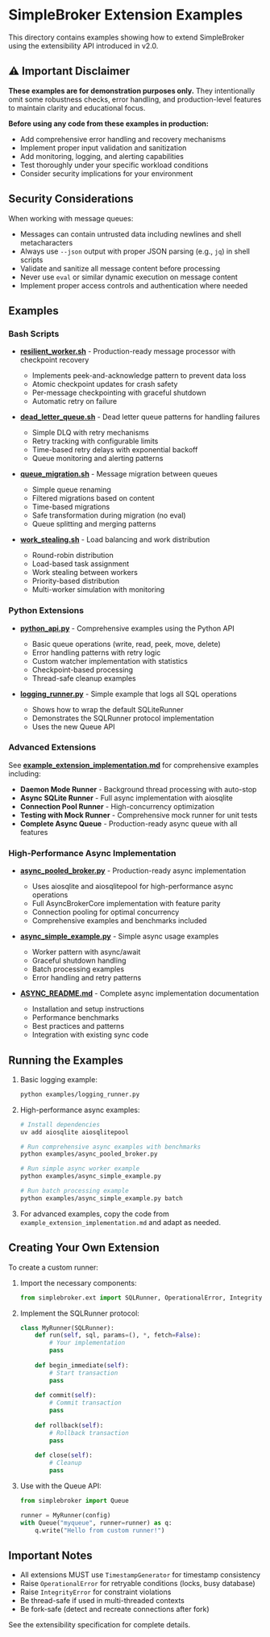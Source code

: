 # SimpleBroker Extension Examples

This directory contains examples showing how to extend SimpleBroker using the extensibility API introduced in v2.0.

## ⚠️ Important Disclaimer

**These examples are for demonstration purposes only.** They intentionally omit some robustness checks, error handling, and production-level features to maintain clarity and educational focus. 

**Before using any code from these examples in production:**
- Add comprehensive error handling and recovery mechanisms
- Implement proper input validation and sanitization
- Add monitoring, logging, and alerting capabilities
- Test thoroughly under your specific workload conditions
- Consider security implications for your environment

## Security Considerations

When working with message queues:
- Messages can contain untrusted data including newlines and shell metacharacters
- Always use `--json` output with proper JSON parsing (e.g., `jq`) in shell scripts
- Validate and sanitize all message content before processing
- Never use `eval` or similar dynamic execution on message content
- Implement proper access controls and authentication where needed

## Examples

### Bash Scripts

- **[resilient_worker.sh](resilient_worker.sh)** - Production-ready message processor with checkpoint recovery
  - Implements peek-and-acknowledge pattern to prevent data loss
  - Atomic checkpoint updates for crash safety
  - Per-message checkpointing with graceful shutdown
  - Automatic retry on failure

- **[dead_letter_queue.sh](dead_letter_queue.sh)** - Dead letter queue patterns for handling failures
  - Simple DLQ with retry mechanisms
  - Retry tracking with configurable limits
  - Time-based retry delays with exponential backoff
  - Queue monitoring and alerting patterns

- **[queue_migration.sh](queue_migration.sh)** - Message migration between queues
  - Simple queue renaming
  - Filtered migrations based on content
  - Time-based migrations
  - Safe transformation during migration (no eval)
  - Queue splitting and merging patterns

- **[work_stealing.sh](work_stealing.sh)** - Load balancing and work distribution
  - Round-robin distribution
  - Load-based task assignment
  - Work stealing between workers
  - Priority-based distribution
  - Multi-worker simulation with monitoring

### Python Extensions

- **[python_api.py](python_api.py)** - Comprehensive examples using the Python API
  - Basic queue operations (write, read, peek, move, delete)
  - Error handling patterns with retry logic
  - Custom watcher implementation with statistics
  - Checkpoint-based processing
  - Thread-safe cleanup examples

- **[logging_runner.py](logging_runner.py)** - Simple example that logs all SQL operations
  - Shows how to wrap the default SQLiteRunner
  - Demonstrates the SQLRunner protocol implementation
  - Uses the new Queue API

### Advanced Extensions

See **[example_extension_implementation.md](example_extension_implementation.md)** for comprehensive examples including:

- **Daemon Mode Runner** - Background thread processing with auto-stop
- **Async SQLite Runner** - Full async implementation with aiosqlite
- **Connection Pool Runner** - High-concurrency optimization
- **Testing with Mock Runner** - Comprehensive mock runner for unit tests
- **Complete Async Queue** - Production-ready async queue with all features

### High-Performance Async Implementation

- **[async_pooled_broker.py](async_pooled_broker.py)** - Production-ready async implementation
  - Uses aiosqlite and aiosqlitepool for high-performance async operations
  - Full AsyncBrokerCore implementation with feature parity
  - Connection pooling for optimal concurrency
  - Comprehensive examples and benchmarks included
  
- **[async_simple_example.py](async_simple_example.py)** - Simple async usage examples
  - Worker pattern with async/await
  - Graceful shutdown handling
  - Batch processing examples
  - Error handling and retry patterns

- **[ASYNC_README.md](ASYNC_README.md)** - Complete async implementation documentation
  - Installation and setup instructions
  - Performance benchmarks
  - Best practices and patterns
  - Integration with existing sync code

## Running the Examples

1. Basic logging example:
   ```bash
   python examples/logging_runner.py
   ```

2. High-performance async examples:
   ```bash
   # Install dependencies
   uv add aiosqlite aiosqlitepool
   
   # Run comprehensive async examples with benchmarks
   python examples/async_pooled_broker.py
   
   # Run simple async worker example
   python examples/async_simple_example.py
   
   # Run batch processing example
   python examples/async_simple_example.py batch
   ```

3. For advanced examples, copy the code from `example_extension_implementation.md` and adapt as needed.

## Creating Your Own Extension

To create a custom runner:

1. Import the necessary components:
   ```python
   from simplebroker.ext import SQLRunner, OperationalError, IntegrityError
   ```

2. Implement the SQLRunner protocol:
   ```python
   class MyRunner(SQLRunner):
       def run(self, sql, params=(), *, fetch=False):
           # Your implementation
           pass
       
       def begin_immediate(self):
           # Start transaction
           pass
       
       def commit(self):
           # Commit transaction
           pass
       
       def rollback(self):
           # Rollback transaction
           pass
       
       def close(self):
           # Cleanup
           pass
   ```

3. Use with the Queue API:
   ```python
   from simplebroker import Queue
   
   runner = MyRunner(config)
   with Queue("myqueue", runner=runner) as q:
       q.write("Hello from custom runner!")
   ```

## Important Notes

- All extensions MUST use `TimestampGenerator` for timestamp consistency
- Raise `OperationalError` for retryable conditions (locks, busy database)
- Raise `IntegrityError` for constraint violations
- Be thread-safe if used in multi-threaded contexts
- Be fork-safe (detect and recreate connections after fork)

See the extensibility specification for complete details.